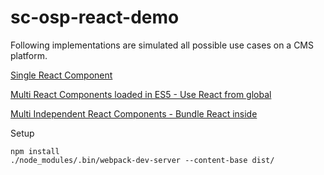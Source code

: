 # sc-osp-react-demo

Following implementations are simulated all possible use cases on a CMS platform.

[Single React Component](single-react-component.html)

[Multi React Components loaded in ES5 - Use React from global](multi-react-components-using-es5-module.html)

[Multi Independent React Components - Bundle React inside](multi-independent-react-components.html)

Setup
```
npm install
./node_modules/.bin/webpack-dev-server --content-base dist/
```
